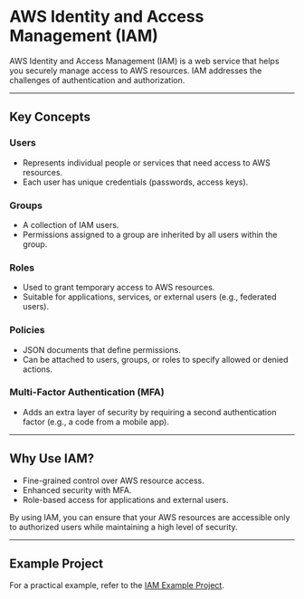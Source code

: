 
# AWS Identity and Access Management (IAM)

AWS Identity and Access Management (IAM) is a web service that helps you securely manage access to AWS resources. IAM addresses the challenges of authentication and authorization.

---

## Key Concepts

### Users
- Represents individual people or services that need access to AWS resources.
- Each user has unique credentials (passwords, access keys).

### Groups
- A collection of IAM users.
- Permissions assigned to a group are inherited by all users within the group.

### Roles
- Used to grant temporary access to AWS resources.
- Suitable for applications, services, or external users (e.g., federated users).

### Policies
- JSON documents that define permissions.
- Can be attached to users, groups, or roles to specify allowed or denied actions.

### Multi-Factor Authentication (MFA)
- Adds an extra layer of security by requiring a second authentication factor (e.g., a code from a mobile app).

---

## Why Use IAM?
- Fine-grained control over AWS resource access.
- Enhanced security with MFA.
- Role-based access for applications and external users.

By using IAM, you can ensure that your AWS resources are accessible only to authorized users while maintaining a high level of security.


---

## Example Project

For a practical example, refer to the [IAM Example Project](example-project/iam_project.md).

